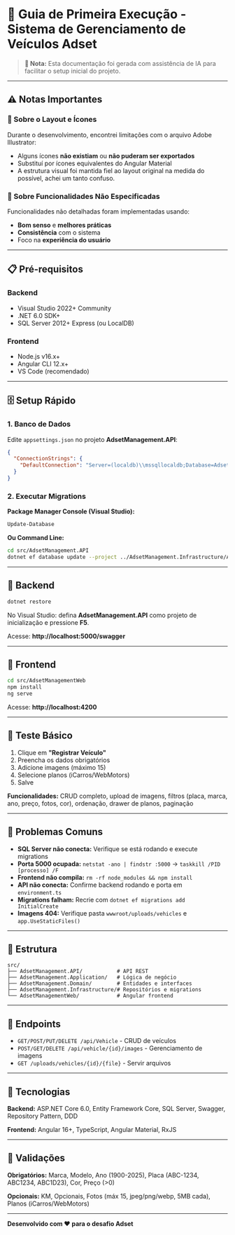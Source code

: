 # 🚀 Guia de Primeira Execução - Sistema de Gerenciamento de Veículos Adset

> **📝 Nota:** Esta documentação foi gerada com assistência de IA para facilitar o setup inicial do projeto.

---

## ⚠️ Notas Importantes

### 🎨 Sobre o Layout e Ícones
Durante o desenvolvimento, encontrei limitações com o arquivo Adobe Illustrator:
- Alguns ícones **não existiam** ou **não puderam ser exportados**
- Substituí por ícones equivalentes do Angular Material
- A estrutura visual foi mantida fiel ao layout original na medida do possível, achei um tanto confuso.

### 🤔 Sobre Funcionalidades Não Especificadas
Funcionalidades não detalhadas foram implementadas usando:
- **Bom senso** e **melhores práticas**
- **Consistência** com o sistema
- Foco na **experiência do usuário**

---

## 📋 Pré-requisitos

### Backend
- Visual Studio 2022+ Community
- .NET 6.0 SDK+
- SQL Server 2012+ Express (ou LocalDB)

### Frontend
- Node.js v16.x+
- Angular CLI 12.x+
- VS Code (recomendado)

---

## 🗄️ Setup Rápido

### 1. Banco de Dados

Edite `appsettings.json` no projeto **AdsetManagement.API**:

```json
{
  "ConnectionStrings": {
    "DefaultConnection": "Server=(localdb)\\mssqllocaldb;Database=AdsetManagementDb;Trusted_Connection=true;TrustServerCertificate=true"
  }
}
```

### 2. Executar Migrations

**Package Manager Console (Visual Studio):**
```powershell
Update-Database
```

**Ou Command Line:**
```bash
cd src/AdsetManagement.API
dotnet ef database update --project ../AdsetManagement.Infrastructure/AdsetManagement.Infrastructure.csproj
```

---

## 🔧 Backend

```bash
dotnet restore
```

No Visual Studio: defina **AdsetManagement.API** como projeto de inicialização e pressione **F5**.

Acesse: **http://localhost:5000/swagger**

---

## 🎨 Frontend

```bash
cd src/AdsetManagementWeb
npm install
ng serve
```

Acesse: **http://localhost:4200**

---

## 🧪 Teste Básico

1. Clique em **"Registrar Veículo"**
2. Preencha os dados obrigatórios
3. Adicione imagens (máximo 15)
4. Selecione planos (iCarros/WebMotors)
5. Salve

**Funcionalidades:** CRUD completo, upload de imagens, filtros (placa, marca, ano, preço, fotos, cor), ordenação, drawer de planos, paginação

---

## 🐛 Problemas Comuns

- **SQL Server não conecta:** Verifique se está rodando e execute migrations
- **Porta 5000 ocupada:** `netstat -ano | findstr :5000` → `taskkill /PID [processo] /F`
- **Frontend não compila:** `rm -rf node_modules && npm install`
- **API não conecta:** Confirme backend rodando e porta em `environment.ts`
- **Migrations falham:** Recrie com `dotnet ef migrations add InitialCreate`
- **Imagens 404:** Verifique pasta `wwwroot/uploads/vehicles` e `app.UseStaticFiles()`

---

## 📁 Estrutura

```
src/
├── AdsetManagement.API/           # API REST
├── AdsetManagement.Application/   # Lógica de negócio
├── AdsetManagement.Domain/        # Entidades e interfaces
├── AdsetManagement.Infrastructure/# Repositórios e migrations
└── AdsetManagementWeb/            # Angular frontend
```

---

## 🎯 Endpoints

- `GET/POST/PUT/DELETE /api/Vehicle` - CRUD de veículos
- `POST/GET/DELETE /api/vehicle/{id}/images` - Gerenciamento de imagens
- `GET /uploads/vehicles/{id}/{file}` - Servir arquivos

---

## 🔐 Tecnologias

**Backend:** ASP.NET Core 6.0, Entity Framework Core, SQL Server, Swagger, Repository Pattern, DDD

**Frontend:** Angular 16+, TypeScript, Angular Material, RxJS

---

## 📝 Validações

**Obrigatórios:** Marca, Modelo, Ano (1900-2025), Placa (ABC-1234, ABC1234, ABC1D23), Cor, Preço (>0)

**Opcionais:** KM, Opcionais, Fotos (máx 15, jpeg/png/webp, 5MB cada), Planos (iCarros/WebMotors)

---

**Desenvolvido com ❤️ para o desafio Adset**
